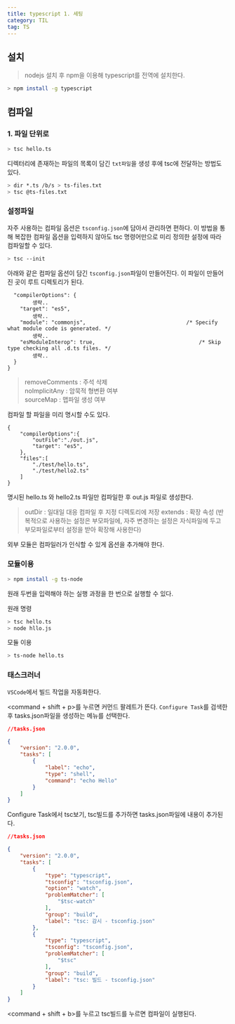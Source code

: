 ```yaml
---
title: typescript 1. 세팅
category: TIL
tag: TS
---
```


## 설치

>nodejs 설치 후 npm을 이용해 typescript를 전역에 설치한다.

```bash
> npm install -g typescript
```

## 컴파일

### 1. 파일 단위로

```bash
> tsc hello.ts
```

디렉터리에 존재하는 파일의 목록이 담긴 `txt파일`을 생성 후에 tsc에 전달하는 방법도 있다.
```bash
> dir *.ts /b/s > ts-files.txt
> tsc @ts-files.txt
```
### 설정파일

자주 사용하는 컴파일 옵션은 `tsconfig.json`에 담아서 관리하면 편하다. 이 방법을 통해 복잡한 컴파일 옵션을 입력하지 않아도 tsc 명령어만으로 미리 정의한 설정에 따라 컴파일할 수 있다.

```bash
> tsc --init
```

아래와 같은 컴파일 옵션이 담긴 `tsconfig.json`파일이 만들어진다. 이 파일이 만들어진 곳이 루트 디렉토리가 된다.

```
  "compilerOptions": {
        생략..
    "target": "es5",   
        생략..
    "module": "commonjs",                                /* Specify what module code is generated. */
        생략..
    "esModuleInterop": true,                                 /* Skip type checking all .d.ts files. */
        생략..
  }
}
```

>removeComments : 주석 삭제<br>
>noImplicitAny : 암묵적 형변환 여부<br>
>sourceMap : 맵파일 생성 여부

컴파일 할 파일을 미리 명시할 수도 있다.

```
{
    "compilerOptions":{
        "outFile":"./out.js",
        "target": "es5",
    },
    "files":[
        "./test/hello.ts",
        "./test/hello2.ts"
    ]
}
```
명시된 hello.ts 와 hello2.ts 파일만 컴파일한 후 out.js 파일로 생성한다.

>outDir : 일대일 대응 컴파일 후 지정 디렉토리에 저장
>extends : 확장 속성 (반복적으로 사용하는 설정은 부모파일에, 자주 변경하는 설정은 자식파일에 두고 부모파일로부터 설정을 받아 확장해 사용한다)

외부 모듈은 컴파일러가 인식할 수 있게 옵션을 추가해야 한다.

### 모듈이용

```bash
> npm install -g ts-node
```

원래 두번을 입력해야 하는 실행 과정을 한 번으로 실행할 수 있다.

<p>원래 명령</p>

```bash
> tsc hello.ts
> node hllo.js
```
<p>모듈 이용</p>

```bash
> ts-node hello.ts
```

### 태스크러너

`VSCode`에서 빌드 작업을 자동화한다.

\<command + shift + p>를 누르면 커먼드 팔레트가 뜬다. `Configure Task`를 검색한 후 tasks.json파일을 생성하는 메뉴를 선택한다.

```json
//tasks.json

{
    "version": "2.0.0",
    "tasks": [
        {
            "label": "echo",
            "type": "shell",
            "command": "echo Hello"
        }
    ]
}
```
Configure Task에서 tsc보기, tsc빌드를 추가하면 tasks.json파일에 내용이 추가된다.

```json
//tasks.json

{
	"version": "2.0.0",
	"tasks": [
		{
			"type": "typescript",
			"tsconfig": "tsconfig.json",
			"option": "watch",
			"problemMatcher": [
				"$tsc-watch"
			],
			"group": "build",
			"label": "tsc: 감시 - tsconfig.json"
		},
		{
			"type": "typescript",
			"tsconfig": "tsconfig.json",
			"problemMatcher": [
				"$tsc"
			],
			"group": "build",
			"label": "tsc: 빌드 - tsconfig.json"
		}
	]
}
```

\<command + shift + b>를 누르고 tsc빌드를 누르면 컴파일이 실행된다.

